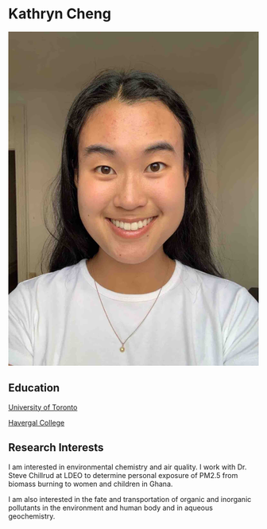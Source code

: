# Kathryn Cheng

![Github repositories](Kathryn.jpg)

## Education 

[University of Toronto](https://www.utoronto.ca)

[Havergal College](https://www.havergal.on.ca)

## Research Interests

I am interested in environmental chemistry and air quality. I work with Dr. Steve Chillrud at LDEO to determine personal exposure of PM2.5 from biomass burning to women and children in Ghana. 

I am also interested in the fate and transportation of organic and inorganic pollutants in the environment and human body and in aqueous geochemistry. 
